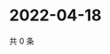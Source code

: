 # 2022-04-18

共 0 条

<!-- BEGIN WEIBO -->
<!-- 最后更新时间 Mon Apr 18 2022 22:02:49 GMT+0800 (China Standard Time) -->

<!-- END WEIBO -->

